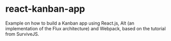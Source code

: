 # react-kanban-app
Example on how to build a Kanban app using React.js, Alt (an implementation of the Flux architecture) and Webpack, based on the tutorial from SurviveJS.

